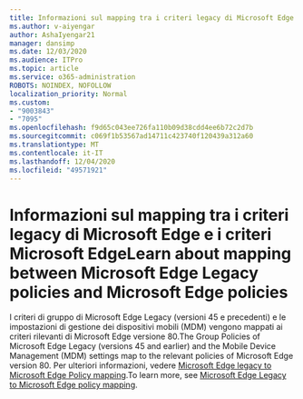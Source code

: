 ```yaml
---
title: Informazioni sul mapping tra i criteri legacy di Microsoft Edge e i criteri Microsoft Edge
ms.author: v-aiyengar
author: AshaIyengar21
manager: dansimp
ms.date: 12/03/2020
ms.audience: ITPro
ms.topic: article
ms.service: o365-administration
ROBOTS: NOINDEX, NOFOLLOW
localization_priority: Normal
ms.custom:
- "9003843"
- "7095"
ms.openlocfilehash: f9d65c043ee726fa110b09d38cdd4ee6b72c2d7b
ms.sourcegitcommit: c069f1b53567ad14711c423740f120439a312a60
ms.translationtype: MT
ms.contentlocale: it-IT
ms.lasthandoff: 12/04/2020
ms.locfileid: "49571921"
---
```

# <a name="learn-about-mapping-between-microsoft-edge-legacy-policies-and-microsoft-edge-policies"></a><span data-ttu-id="6d40f-102">Informazioni sul mapping tra i criteri legacy di Microsoft Edge e i criteri Microsoft Edge</span><span class="sxs-lookup"><span data-stu-id="6d40f-102">Learn about mapping between Microsoft Edge Legacy policies and Microsoft Edge policies</span></span>

<span data-ttu-id="6d40f-103">I criteri di gruppo di Microsoft Edge Legacy (versioni 45 e precedenti) e le impostazioni di gestione dei dispositivi mobili (MDM) vengono mappati ai criteri rilevanti di Microsoft Edge versione 80.</span><span class="sxs-lookup"><span data-stu-id="6d40f-103">The Group Policies of Microsoft Edge Legacy (versions 45 and earlier) and the Mobile Device Management (MDM) settings map to the relevant policies of Microsoft Edge version 80.</span></span> <span data-ttu-id="6d40f-104">Per ulteriori informazioni, vedere [Microsoft Edge legacy to Microsoft Edge Policy mapping](https://go.microsoft.com/fwlink/?linkid=2141665).</span><span class="sxs-lookup"><span data-stu-id="6d40f-104">To learn more, see [Microsoft Edge Legacy to Microsoft Edge policy mapping](https://go.microsoft.com/fwlink/?linkid=2141665).</span></span>